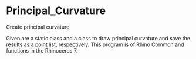 # Principal_Curvature
Create principal curvature

Given are a static class and a class to draw principal curvature and save the results as a point list, respectively. This program is of Rhino Common and functions in the Rhinoceros 7.
